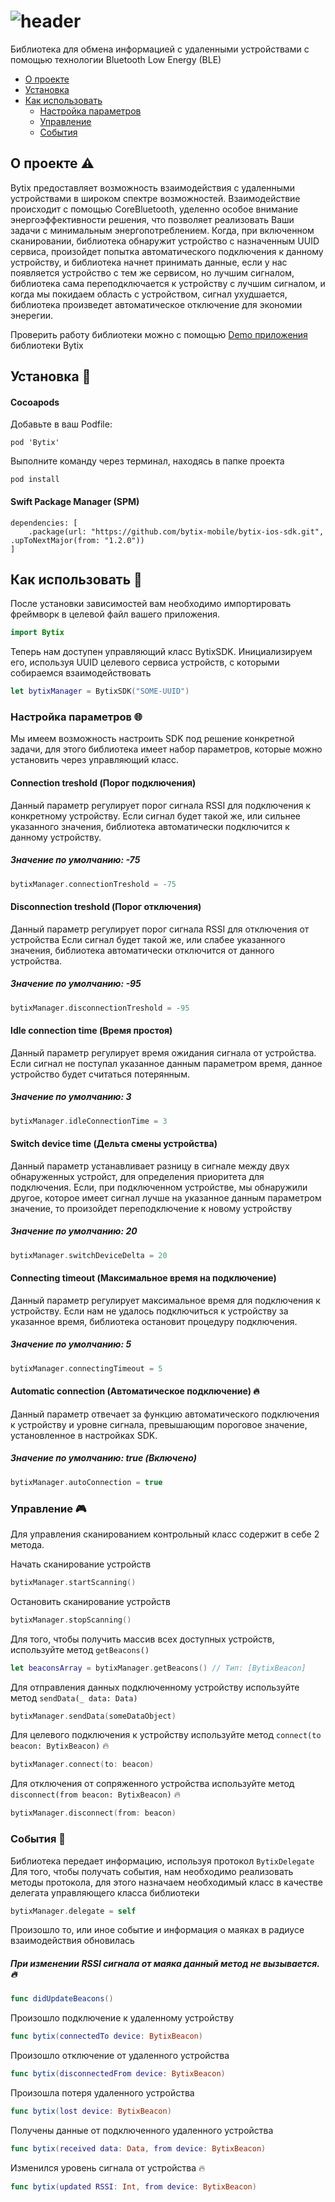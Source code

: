 # ![header](https://i.imgur.com/KtdI3hP.png)

Библиотека для обмена информацией с удаленными устройствами с помощью технологии Bluetooth Low Energy (BLE)

- [О проекте](#О-проекте)
- [Установка](#Установка)
- [Как использовать](#Как-использовать)
  - [Настройка параметров](#Настройка-параметров)
  - [Управление](#Управление)
  - [События](#События)

<a name="О-проекте"></a>
## О проекте :warning:
Bytix предоставляет возможность взаимодействия с удаленными устройствами в широком спектре возможностей. Взаимодействие происходит с помощью CoreBluetooth, уделенно особое внимание энергоэффективности решения, что позволяет реализовать Ваши задачи с минимальным энергопотреблением. Когда, при включенном сканировании, библиотека обнаружит устройство с назначенным UUID сервиса, произойдет попытка автоматического подключения к данному устройству, и библиотека начнет принимать данные, если у нас появляется устройство с тем же сервисом, но лучшим сигналом, библиотека сама переподключается к устройству с лучшим сигналом, и когда мы покидаем область с устройством, сигнал ухудшается, библиотека произведет автоматическое отключение для экономии энерегии.

Проверить работу библиотеки можно с помощью [Demo приложения](https://github.com/bytix-mobile/bytix-ios-test-app) библиотеки Bytix

<a name="Установка"></a>
## Установка :hammer:

#### Cocoapods

Добавьте в ваш Podfile:
```
pod 'Bytix'
```

Выполните команду через терминал, находясь в папке проекта
```
pod install
```

#### Swift Package Manager (SPM)

```
dependencies: [
    .package(url: "https://github.com/bytix-mobile/bytix-ios-sdk.git", .upToNextMajor(from: "1.2.0"))
]
```

<a name="Как-использовать"></a>
## Как использовать :key:

После установки зависимостей вам необходимо импортировать фреймворк в целевой файл вашего приложения.
```swift
import Bytix
```

Теперь нам доступен управляющий класс BytixSDK. Инициализируем его, используя UUID целевого сервиса устройств, с которыми собираемся взаимодействовать
```swift
let bytixManager = BytixSDK("SOME-UUID")
```
<a name="Настройка-параметров"></a>
### Настройка параметров :globe_with_meridians:
Мы имеем возможность настроить SDK под решение конкретной задачи, для этого библиотека имеет набор параметров, которые можно установить через управляющий класс.

#### Connection treshold (Порог подключения)
Данный параметр регулирует порог сигнала RSSI для подключения к конкретному устройству.
Если сигнал будет такой же, или сильнее указанного значения, библиотека автоматически подключится к данному устройству.
##### Значение по умолчанию: -75
```swift
bytixManager.connectionTreshold = -75
```
#### Disconnection treshold (Порог отключения)
Данный параметр регулирует порог сигнала RSSI для отключения от устройства
Если сигнал будет такой же, или слабее указанного значения, библиотека автоматически отключится от данного устройства.
##### Значение по умолчанию: -95
```swift
bytixManager.disconnectionTreshold = -95
```
#### Idle connection time (Время простоя)
Данный параметр регулирует время ожидания сигнала от устройства. Если сигнал не поступал указанное данным параметром время, данное устройство будет считаться потерянным.
##### Значение по умолчанию: 3
```swift
bytixManager.idleConnectionTime = 3
```
#### Switch device time (Дельта смены устройства)
Данный параметр устанавливает разницу в сигнале между двух обнаруженных устройст, для определения приоритета для подключения. Если, при подключенном устройстве, мы обнаружили другое, которое имеет сигнал лучше на указанное данным параметром значение, то произойдет переподключение к новому устройству
##### Значение по умолчанию: 20
```swift
bytixManager.switchDeviceDelta = 20
```
#### Connecting timeout (Максимальное время на подключение)
Данный параметр регулирует максимальное время для подключения к устройству. Если нам не удалось подключиться к устройству за указанное время, библиотека остановит процедуру подключения.
##### Значение по умолчанию: 5
```swift
bytixManager.connectingTimeout = 5
```

#### Automatic connection (Автоматическое подключение) :fire:
Данный параметр отвечает за функцию автоматического подключения к устройству и уровне сигнала, превышающим пороговое значение, установленное в настройках SDK.
##### Значение по умолчанию: true (Включено)
```swift
bytixManager.autoConnection = true
```
<a name="Управление"></a>
### Управление :video_game:
Для управления сканированием контрольный класс содержит в себе 2 метода.

Начать сканирование устройств
```swift
bytixManager.startScanning()
```
Остановить сканирование устройств
```swift
bytixManager.stopScanning()
```

Для того, чтобы получить массив всех доступных устройств, используйте метод `getBeacons()`
```swift
let beaconsArray = bytixManager.getBeacons() // Тип: [BytixBeacon]
```

Для отправления данных подключенному устройству используйте метод `sendData(_ data: Data)`
```swift
bytixManager.sendData(someDataObject)
```

Для целевого подключения к устройству используйте метод `connect(to beacon: BytixBeacon)` :fire:
```swift
bytixManager.connect(to: beacon)
```

Для отключения от сопряженного устройства используйте метод `disconnect(from beacon: BytixBeacon)` :fire:
```swift
bytixManager.disconnect(from: beacon)
```
<a name="События"></a>
### События :dart:
Библиотека передает информацию, используя протокол `BytixDelegate` 
Для того, чтобы получать события, нам необходимо реализовать методы протокола, для этого назначаем необходимый класс в качестве делегата управляющего класса библиотеки
```swift
bytixManager.delegate = self
```
Произошло то, или иное событие и информация о маяках в радиусе взаимодействия обновилась
##### При изменении RSSI сигнала от маяка данный метод не вызывается. :fire:
```swift
func didUpdateBeacons()
```
Произошло подключение к удаленному устройству
```swift
func bytix(connectedTo device: BytixBeacon)
```
Произошло отключение от удаленного устройства
```swift
func bytix(disconnectedFrom device: BytixBeacon)
```
Произошла потеря удаленного устройства
```swift
func bytix(lost device: BytixBeacon)
```
Получены данные от подключенного удаленного устройства
```swift
func bytix(received data: Data, from device: BytixBeacon)
```
Изменился уровень сигнала от устройства :fire:
```swift
func bytix(updated RSSI: Int, from device: BytixBeacon)
```
